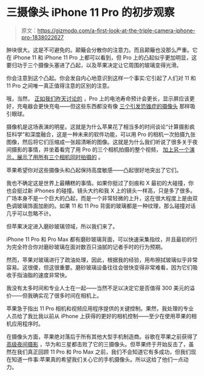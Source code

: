 # 三摄像头 iPhone 11 Pro 的初步观察

> 原文：<https://gizmodo.com/a-first-look-at-the-triple-camera-iphone-pro-1838022627>

肿块很大。这是不可避免的。颠簸会分散你的注意力。而且颠簸也没那么严重。它在 iPhone 11 和 iPhone 11 Pro 上都可以看到，但 Pro 上的凸起似乎更加明显，这要归功于三个摄像头塞进了凸起，以及苹果决定让它周围的玻璃变得光滑。



你会注意到这个凸起。你会发自内心地意识到这样一个事实:它引起了人们对 11 和 11 Pro 之间唯一真正值得注意的区别的注意。

哦，当然， [正如我们昨天讨论的](https://gizmodo.com/the-cheapest-iphone-11-might-be-impossible-to-beat-1837970751) ，Pro 上的电池寿命预计会更长，显示屏应该更好，充电器会更快充电——但这些东西都没有像 [三个引发恐锥症的摄像头](https://gizmodo.com/the-iphone-lenses-are-giving-me-trypophobia-1838023299) 那样吸引眼球。

摄像机是这场表演的明星。这就是为什么苹果花了相当多的时间谈论“计算摄影疯狂科学”和深度融合，这是一种未来的软件功能，可以用 Pro 的相机一次拍摄九张图像，然后将它们压缩成一张超清晰的图像。这就是为什么我们听说了很多关于夜间摄影的事情，并坐着看完了用 Pro 的三个相机拍摄的整个视频， [加上另一个演示，展示了用所有三个相机同时拍摄的](https://gizmodo.com/1838017015) 。

苹果希望你对这些摄像头和凸起保持高度敏感——凸起很好地突出了它们。

我也不确定这是世界上最糟糕的事情。如果你挺过了刻痕和 X 最初的大碰撞，你也会挺过新 iPhones 的碰撞。镜头大约和我 X 上的镜头一样高，只是多了很多。广场本身不是一个巨大的凸起，而是一个非常轻微的上升，这在很大程度上是由双色调玻璃饰面加剧的。如果 11 和 11 Pro 背面的玻璃都是一种纹理，那么碰撞对话几乎可以忽略不计。

但苹果决定进入磨砂玻璃领域，所以我们来了。

iPhone 11 Pro 和 Pro Max 都有磨砂玻璃背面，可以快速采集指纹，并且最初的行为完全符合你对磨砂玻璃在面对数百只油腻的记者手时的行为预期。

然而，苹果对玻璃进行了疏油处理，因此，根据我的经验，用布擦拭玻璃似乎非常容易。这很傻，但这很重要。磨砂玻璃设备往往会很快变得非常难看，因为它们吸收手指油脂的速度非常快。

我没有太多时间和专业人士在一起——当然不足以决定它是否值得 300 美元的溢价——但我确实花了很多时间在相机上。

苹果急于指出 11 Pro 相机和视频应用程序提供的关键控制。果然，我处理的专业人员给了我比我以前从 iPhone 上获得的更好的相机控制——至少在使用苹果的相机应用程序时。

在摄像头方面，苹果绝对落后于所有其他大型手机制造商。谷歌在苹果之前获得了 [高级夜间摄影](https://gizmodo.com/googles-incredible-night-sight-mode-was-worth-the-wait-1830432540) ，华为和三星都击败了它的三摄像头。但苹果终于开始反击了，虽然在我们真正回顾 11 Pro 和 Pro Max 之前，我们不会知道它有多成功，但我们现在知道一件事:苹果真的希望我们关心它的手机摄像头。所以这给了他们一点动力。